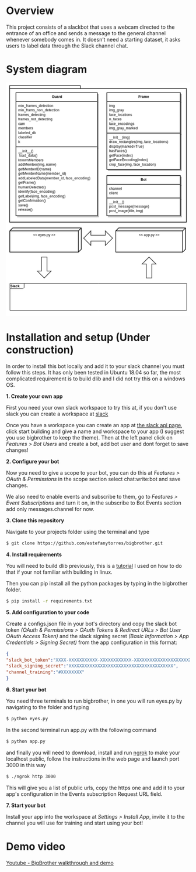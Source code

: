 # Overview
This project consists of a slackbot that uses a webcam directed to the entrance of an office and sends a message to the general channel whenever somebody comes in. It doesn’t need a starting dataset, it asks users to label data through the Slack channel chat.

# System diagram
![System Diagram](https://github.com/estefanytorres/bigbrother/blob/master/documentation/diagram.png "System Diagram")

# Installation and setup (Under construction)
In order to install this bot locally and add it to your slack channel you must follow this steps. It has only been tested in Ubuntu 18.04 so far, the most complicated requirement is to build dlib and I did not try this on a windows OS.

**1. Create your own app**

First you need your own slack workspace to try this at, if you don't use slack you can create a workspace at [slack](https://slack.com/get-started#create)

Once you have a workspace you can create an app at [the slack api page](https://api.slack.com/), click start building and give a name and workspace to your app (I suggest you use bigbrother to keep the theme). Then at the left panel click on _Features > Bot Users_ and create a bot, add bot user and dont forget to save changes! 

**2. Configure your bot**

Now you need to give a scope to your bot, you can do this at _Features > OAuth & Permissions_ in the scope section select chat:write:bot and save changes. 

We also need to enable events and subscribe to them, go to _Features > Event Subscriptions_ and turn it on, in the subscribe to Bot Events section add only messages.channel for now.

**3. Clone this repository**

Navigate to your projects folder using the terminal and type

```bash
$ git clone https://github.com/estefanytorres/bigbrother.git
```

**4. Install requirements**

You will need to build dlib previously, this is a [tutorial](https://www.youtube.com/watch?v=h0Uidh-sq9M) I used on how to do that if your not familiar with building in linux.

Then you can pip install all the python packages by typing in the bigbrother folder.

```bash
$ pip install -r requirements.txt
```

**5. Add configuration to your code**

Create a configs.json file in your bot's directory and copy the slack bot token _(OAuth & Permissions > OAuth Tokens & Redirect URLs > Bot User OAuth Access Token)_ and the slack signing secret _(Basic Information > App Credentials > Signing Secret)_ from the app configuration in this format:


``` json
{
"slack_bot_token":"XXXX-XXXXXXXXXXX-XXXXXXXXXXXX-XXXXXXXXXXXXXXXXXXXXXXXX",
"slack_signing_secret":"XXXXXXXXXXXXXXXXXXXXXXXXXXXXXXXXXXXXXXXX",
"channel_training":"#XXXXXXXX"
}
```

**6. Start your bot**

You need three terminals to run bigbrother, in one you will run eyes.py by navigating to the folder and typing

```bash
$ python eyes.py
```

In the second terminal run app.py with the following command

```bash
$ python app.py
```

and finally you will need to download, install and run [ngrok](https://ngrok.com/) to make your localhost public, follow the instructions in the web page and launch port 3000 in this way

```bash
$ ./ngrok http 3000
```

This will give you a list of public urls, copy the https one and add it to your app's configuration in the Events subscription Request URL field.

**7. Start your bot**

Install your app into the workspace at _Settings > Install App_, invite it to the channel you will use for training and start using your bot!



# Demo video
[Youtube - BigBrother walkthrough and demo](https://youtu.be/PDqX2kdnBGM)
